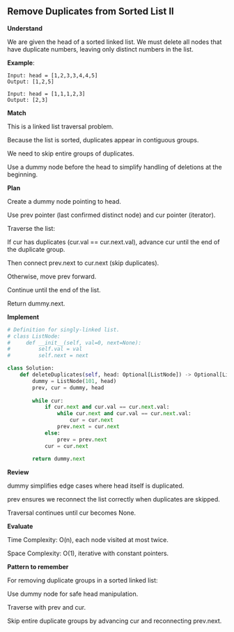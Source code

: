## Remove Duplicates from Sorted List II
**Understand**

We are given the head of a sorted linked list. We must delete all nodes that have duplicate numbers, leaving only distinct numbers in the list.

**Example**:
```
Input: head = [1,2,3,3,4,4,5]
Output: [1,2,5]
```
```
Input: head = [1,1,1,2,3]
Output: [2,3]
```

**Match**

This is a linked list traversal problem.

Because the list is sorted, duplicates appear in contiguous groups.

We need to skip entire groups of duplicates.

Use a dummy node before the head to simplify handling of deletions at the beginning.

**Plan**

Create a dummy node pointing to head.

Use prev pointer (last confirmed distinct node) and cur pointer (iterator).

Traverse the list:

If cur has duplicates (cur.val == cur.next.val), advance cur until the end of the duplicate group.

Then connect prev.next to cur.next (skip duplicates).

Otherwise, move prev forward.

Continue until the end of the list.

Return dummy.next.

**Implement**
```py
# Definition for singly-linked list.
# class ListNode:
#     def __init__(self, val=0, next=None):
#         self.val = val
#         self.next = next

class Solution:
    def deleteDuplicates(self, head: Optional[ListNode]) -> Optional[ListNode]:
        dummy = ListNode(101, head)
        prev, cur = dummy, head
        
        while cur:
            if cur.next and cur.val == cur.next.val:
                while cur.next and cur.val == cur.next.val:
                    cur = cur.next
                prev.next = cur.next
            else:
                prev = prev.next
            cur = cur.next
        
        return dummy.next
```

**Review**

dummy simplifies edge cases where head itself is duplicated.

prev ensures we reconnect the list correctly when duplicates are skipped.

Traversal continues until cur becomes None.

**Evaluate**

Time Complexity: O(n), each node visited at most twice.

Space Complexity: O(1), iterative with constant pointers.

**Pattern to remember**

For removing duplicate groups in a sorted linked list:

Use dummy node for safe head manipulation.

Traverse with prev and cur.

Skip entire duplicate groups by advancing cur and reconnecting prev.next.